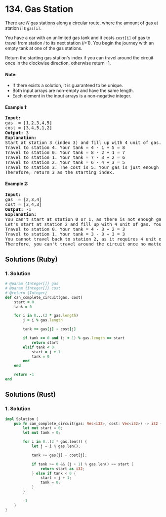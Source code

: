 # 134. Gas Station
There are *N* gas stations along a circular route, where the amount of gas at station *i* is ```gas[i]```.

You have a car with an unlimited gas tank and it costs ```cost[i]``` of gas to travel from station *i* to its next station (*i*+1). You begin the journey with an empty tank at one of the gas stations.

Return the starting gas station's index if you can travel around the circuit once in the clockwise direction, otherwise return -1.

#### Note:
* If there exists a solution, it is guaranteed to be unique.
* Both input arrays are non-empty and have the same length.
* Each element in the input arrays is a non-negative integer.

#### Example 1:
<pre>
<strong>Input:</strong>
gas  = [1,2,3,4,5]
cost = [3,4,5,1,2]
<strong>Output:</strong> 3
<strong>Explanation:</strong>
Start at station 3 (index 3) and fill up with 4 unit of gas. Your tank = 0 + 4 = 4
Travel to station 4. Your tank = 4 - 1 + 5 = 8
Travel to station 0. Your tank = 8 - 2 + 1 = 7
Travel to station 1. Your tank = 7 - 3 + 2 = 6
Travel to station 2. Your tank = 6 - 4 + 3 = 5
Travel to station 3. The cost is 5. Your gas is just enough to travel back to station 3.
Therefore, return 3 as the starting index.
</pre>

#### Example 2:
<pre>
<strong>Input:</strong>
gas  = [2,3,4]
cost = [3,4,3]
<strong>Output:</strong> -1
<strong>Explanation:</strong>
You can't start at station 0 or 1, as there is not enough gas to travel to the next station.
Let's start at station 2 and fill up with 4 unit of gas. Your tank = 0 + 4 = 4
Travel to station 0. Your tank = 4 - 3 + 2 = 3
Travel to station 1. Your tank = 3 - 3 + 3 = 3
You cannot travel back to station 2, as it requires 4 unit of gas but you only have 3.
Therefore, you can't travel around the circuit once no matter where you start.
</pre>

## Solutions (Ruby)

### 1. Solution
```Ruby
# @param {Integer[]} gas
# @param {Integer[]} cost
# @return {Integer}
def can_complete_circuit(gas, cost)
    start = 0
    tank = 0

    for i in 0...(2 * gas.length)
        j = i % gas.length

        tank += gas[j] - cost[j]

        if tank >= 0 and (j + 1) % gas.length == start
            return start
        elsif tank < 0
            start = j + 1
            tank = 0
        end
    end

    return -1
end
```

## Solutions (Rust)

### 1. Solution
```Rust
impl Solution {
    pub fn can_complete_circuit(gas: Vec<i32>, cost: Vec<i32>) -> i32 {
        let mut start = 0;
        let mut tank = 0;

        for i in 0..(2 * gas.len()) {
            let j = i % gas.len();

            tank += gas[j] - cost[j];

            if tank >= 0 && (j + 1) % gas.len() == start {
                return start as i32;
            } else if tank < 0 {
                start = j + 1;
                tank = 0;
            }
        }

        -1
    }
}
```
